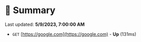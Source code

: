 # 📖 Summary
Last updated: **5/9/2023, 7:00:00 AM**

- `GET` [https://google.com](https://google.com) - **Up** (131ms)
